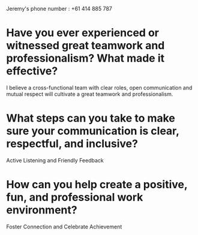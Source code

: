 Jeremy's phone number : +61 414 885 787

# Have you ever experienced or witnessed great teamwork and professionalism? What made it effective?
I believe a cross-functional team with clear roles, open communication and mutual respect will cultivate a great teamwork and professionalism.
# What steps can you take to make sure your communication is clear, respectful, and inclusive?
Active Listening and Friendly Feedback
# How can you help create a positive, fun, and professional work environment?
Foster Connection and Celebrate Achievement
